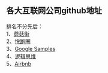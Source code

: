 各大互联网公司github地址
-------------------      
排名不分先后：     
1、[蘑菇街](https://github.com/meili)    
2、[悦跑圈](https://github.com/joyrun)      
3、[Google Samples](https://github.com/googlesamples)             
4、[逻辑思维](https://github.com/luojilab)                     
5、[Airbnb](https://github.com/airbnb)
